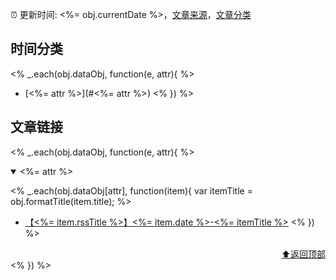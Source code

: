 :alarm_clock: 更新时间: <%= obj.currentDate %>，[文章来源](./README.md)，[文章分类](./TAGS.md)

## 时间分类
<% _.each(obj.dataObj, function(e, attr){ %>
- [<%= attr %>](#<%= attr %>) <% }) %>

## 文章链接
<% _.each(obj.dataObj, function(e, attr){ %>
<details open>
<summary id="<%= attr %>">
 <%= attr %>
</summary>

<% _.each(obj.dataObj[attr], function(item){ var itemTitle = obj.formatTitle(item.title); %>
- [【<%= item.rssTitle %>】<%= item.date %>-<%= itemTitle %>](<%= item.link %>) <% }) %>

<div align="right"><a href="#时间分类">⬆返回顶部</a></div>
</details>
<% }) %>

